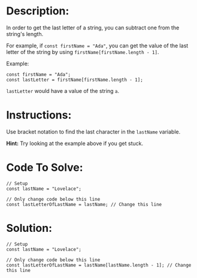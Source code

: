 # Description:

In order to get the last letter of a string, you can subtract one from the string's length.

For example, if `const firstName = "Ada"`, you can get the value of the last letter of the string by using `firstName[firstName.length - 1]`.

Example:

```Js
const firstName = "Ada";
const lastLetter = firstName[firstName.length - 1];
```

`lastLetter` would have a value of the string `a`.

# Instructions:

Use bracket notation to find the last character in the `lastName` variable.

**Hint:** Try looking at the example above if you get stuck.

# Code To Solve:

```Js
// Setup
const lastName = "Lovelace";

// Only change code below this line
const lastLetterOfLastName = lastName; // Change this line
```

# Solution:

```Js
// Setup
const lastName = "Lovelace";

// Only change code below this line
const lastLetterOfLastName = lastName[lastName.length - 1]; // Change this line
```
